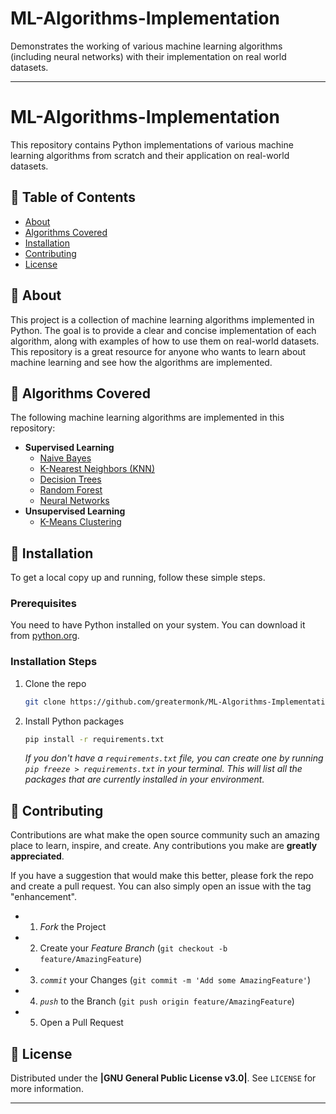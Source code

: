 # ML-Algorithms-Implementation
Demonstrates the working of various machine learning algorithms (including neural networks) with their implementation on real world datasets.


-----

# ML-Algorithms-Implementation

This repository contains Python implementations of various machine learning algorithms from scratch and their application on real-world datasets.

## 📝 Table of Contents

  - [About](https://www.google.com/search?q=%23about)
  - [Algorithms Covered](https://www.google.com/search?q=%23algorithms-covered)
  - [Installation](https://www.google.com/search?q=%23installation)
  - [Contributing](https://www.google.com/search?q=%23contributing)
  - [License](https://www.google.com/search?q=%23license)

## 🧐 About

This project is a collection of machine learning algorithms implemented in Python. The goal is to provide a clear and concise implementation of each algorithm, along with examples of how to use them on real-world datasets. This repository is a great resource for anyone who wants to learn about machine learning and see how the algorithms are implemented.

## 🤖 Algorithms Covered

The following machine learning algorithms are implemented in this repository:

  - **Supervised Learning**
      - [Naive Bayes](https://www.google.com/search?q=link/to/your/naive_bayes/folder)
      - [K-Nearest Neighbors (KNN)](https://www.google.com/search?q=link/to/your/knn/folder)
      - [Decision Trees](https://www.google.com/search?q=link/to/your/decision_trees/folder)
      - [Random Forest](https://www.google.com/search?q=link/to/your/random_forest/folder)
      - [Neural Networks](https://www.google.com/search?q=link/to/your/neural_networks/folder)
  - **Unsupervised Learning**
      - [K-Means Clustering](https://www.google.com/search?q=link/to/your/k_means/folder)



## 🚀 Installation

To get a local copy up and running, follow these simple steps.

### Prerequisites

You need to have Python installed on your system. You can download it from [python.org](https://www.python.org/downloads/).

### Installation Steps

1.  Clone the repo
    ```sh
    git clone https://github.com/greatermonk/ML-Algorithms-Implementation.git
    ```
2.  Install Python packages
    ```sh
    pip install -r requirements.txt
    ```
    *If you don't have a `requirements.txt` file, you can create one by running `pip freeze > requirements.txt` in your terminal. This will list all the packages that are currently installed in your environment.*



## 🤝 Contributing

Contributions are what make the open source community such an amazing place to learn, inspire, and create. Any contributions you make are **greatly appreciated**.

If you have a suggestion that would make this better, please fork the repo and create a pull request. You can also simply open an issue with the tag "enhancement".


- 1.  *Fork* the Project
- 2.  Create your *Feature Branch* (`git checkout -b feature/AmazingFeature`)
- 3.  *`commit`* your Changes (`git commit -m 'Add some AmazingFeature'`)
- 4.  *`push`* to the Branch (`git push origin feature/AmazingFeature`)
- 5.  Open a Pull Request

## 📜 License

Distributed under the **|GNU General Public License v3.0|**.  See `LICENSE` for more information.

-----

